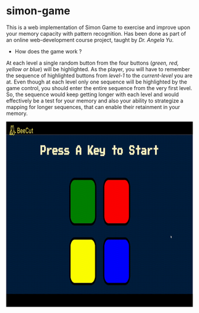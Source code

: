# simon-game
This is a web implementation of Simon Game to exercise and improve upon your memory capacity with pattern recognition. Has been done as part of an online web-development course project, taught by *Dr. Angela Yu*.

* How does the game work ?

At each level a single random button from the four buttons (*green, red, yellow or blue*) will be highlighted. As the player, you will have to remember the sequence of highlighted buttons from *level-1* to the *current-level* you are at. Even though at each level only one sequence will be highlighted by the game control, you should enter the entire sequence from the very first level. So, the sequence would keep getting longer with each level and would effectively be a test for your memory and also your ability to strategize a mapping for longer sequences, that can enable their retainment in your memory.

<img src="https://github.com/CLL-Web-App-Development/simon-game/blob/master/simon_game_gif.gif" alt="simon-game-gif" width=900px height=500px />
